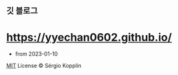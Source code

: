 ## 깃 블로그

https://yyechan0602.github.io/
=============
- from 2023-01-10


[MIT](http://kopplin.mit-license.org/) License © Sérgio Kopplin
